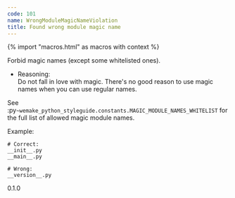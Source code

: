 ```yaml
---
code: 101
name: WrongModuleMagicNameViolation
title: Found wrong module magic name
---
```


{% import "macros.html" as macros with context %}

Forbid magic names (except some whitelisted ones).

  - Reasoning:  
    Do not fall in love with magic. There's no good reason to use magic
    names when you can use regular names.

See
:py`~wemake_python_styleguide.constants.MAGIC_MODULE_NAMES_WHITELIST`
for the full list of allowed magic module names.

Example:

    # Correct:
    __init__.py
    __main__.py
    
    # Wrong:
    __version__.py

<div class="versionadded">

0.1.0

</div>
